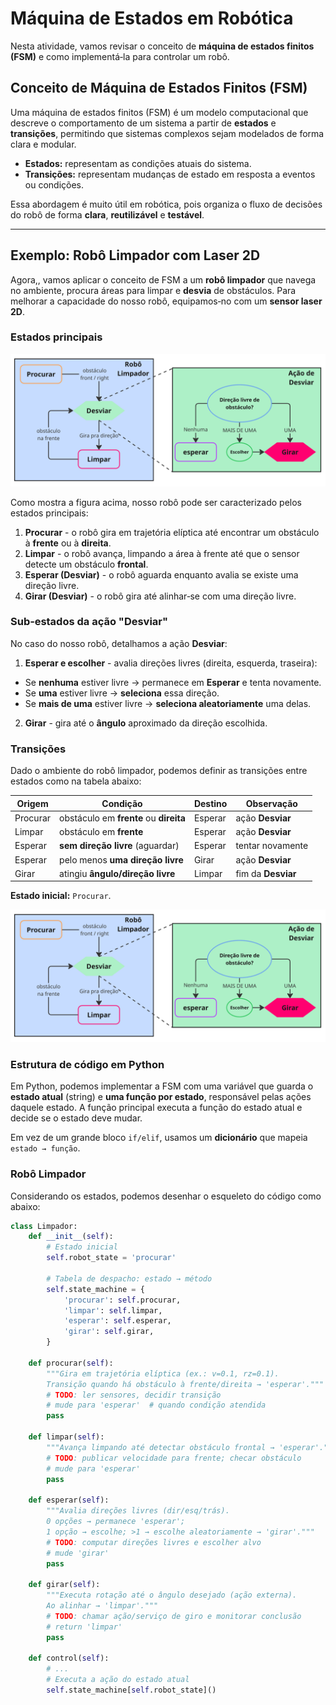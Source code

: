 # Máquina de Estados em Robótica

Nesta atividade, vamos revisar o conceito de **máquina de estados finitos (FSM)** e como implementá‑la para controlar um robô.

## Conceito de Máquina de Estados Finitos (FSM)

Uma máquina de estados finitos (FSM) é um modelo computacional que descreve o comportamento de um sistema a partir de **estados** e **transições**, permitindo que sistemas complexos sejam modelados de forma clara e modular.

* **Estados:** representam as condições atuais do sistema.
* **Transições:** representam mudanças de estado em resposta a eventos ou condições.

Essa abordagem é muito útil em robótica, pois organiza o fluxo de decisões do robô de forma **clara**, **reutilizável** e **testável**.

---

## Exemplo: Robô Limpador com Laser 2D

Agora,, vamos aplicar o conceito de FSM a um **robô limpador** que navega no ambiente, procura áreas para limpar e **desvia** de obstáculos. Para melhorar a capacidade do nosso robô, equipamos‑no com um **sensor laser 2D**.

### Estados principais

![Robô Limpador](figs/robo_limpador.png)

Como mostra a figura acima, nosso robô pode ser caracterizado pelos estados principais:

1. **Procurar** - o robô gira em trajetória elíptica até encontrar um obstáculo à **frente** ou à **direita**.
2. **Limpar** - o robô avança, limpando a área à frente até que o sensor detecte um obstáculo **frontal**.
3. **Esperar (Desviar)** - o robô aguarda enquanto avalia se existe uma direção livre.
4. **Girar (Desviar)** - o robô gira até alinhar‑se com uma direção livre.

### Sub‑estados da ação "Desviar"

No caso do nosso robô, detalhamos a ação **Desviar**:

1. **Esperar e escolher** - avalia direções livres (direita, esquerda, traseira):
* Se **nenhuma** estiver livre → permanece em **Esperar** e tenta novamente.
* Se **uma** estiver livre → **seleciona** essa direção.
* Se **mais de uma** estiver livre → **seleciona aleatoriamente** uma delas.
2. **Girar** - gira até o **ângulo** aproximado da direção escolhida.

### Transições

Dado o ambiente do robô limpador, podemos definir as transições entre estados como na tabela abaixo:

| Origem   | Condição                               | Destino | Observação         |
| -------- | -------------------------------------- | ------- | ------------------ |
| Procurar | obstáculo em **frente** ou **direita** | Esperar | ação **Desviar**   |
| Limpar   | obstáculo em **frente**                | Esperar | ação **Desviar**   |
| Esperar  | **sem direção livre** (aguardar)       | Esperar | tentar novamente   |
| Esperar  | pelo menos **uma direção livre**       | Girar   | ação **Desviar**   |
| Girar    | atingiu **ângulo/direção livre**       | Limpar  | fim da **Desviar** |

**Estado inicial:** `Procurar`.

![Robô Limpador](figs/robo_limpador.png)

### Estrutura de código em Python

Em Python, podemos implementar a FSM com uma variável que guarda o **estado atual** (string) e **uma função por estado**, responsável pelas ações daquele estado. A função principal executa a função do estado atual e decide se o estado deve mudar.

Em vez de um grande bloco `if/elif`, usamos um **dicionário** que mapeia `estado → função`.

### Robô Limpador

Considerando os estados, podemos desenhar o esqueleto do código como abaixo:

```python
class Limpador:
    def __init__(self):
        # Estado inicial
        self.robot_state = 'procurar'

        # Tabela de despacho: estado → método
        self.state_machine = {
            'procurar': self.procurar,
            'limpar': self.limpar,
            'esperar': self.esperar,
            'girar': self.girar,
        }

    def procurar(self):
        """Gira em trajetória elíptica (ex.: v=0.1, rz=0.1).
        Transição quando há obstáculo à frente/direita → 'esperar'."""
        # TODO: ler sensores, decidir transição
        # mude para 'esperar'  # quando condição atendida
        pass

    def limpar(self):
        """Avança limpando até detectar obstáculo frontal → 'esperar'."""
        # TODO: publicar velocidade para frente; checar obstáculo
        # mude para 'esperar'
        pass

    def esperar(self):
        """Avalia direções livres (dir/esq/trás).
        0 opções → permanece 'esperar';
        1 opção → escolhe; >1 → escolhe aleatoriamente → 'girar'."""
        # TODO: computar direções livres e escolher alvo
        # mude 'girar'
        pass

    def girar(self):
        """Executa rotação até o ângulo desejado (ação externa).
        Ao alinhar → 'limpar'."""
        # TODO: chamar ação/serviço de giro e monitorar conclusão
        # return 'limpar'
        pass

    def control(self):
        # ...
        # Executa a ação do estado atual
        self.state_machine[self.robot_state]()

```